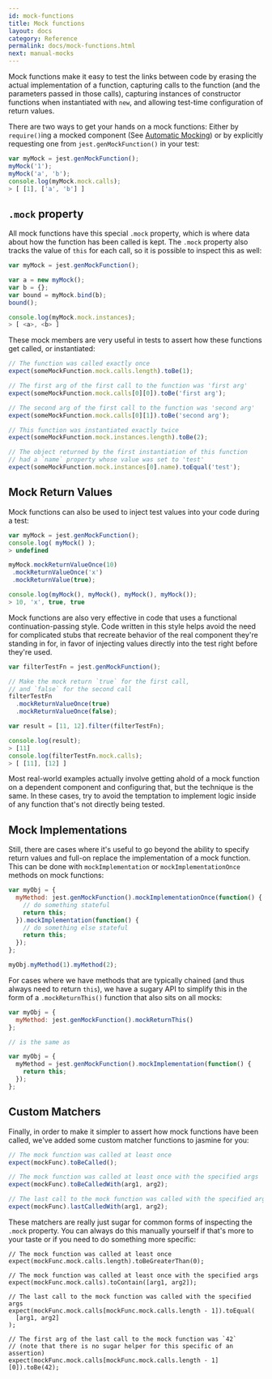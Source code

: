 ```yaml
---
id: mock-functions
title: Mock functions
layout: docs
category: Reference
permalink: docs/mock-functions.html
next: manual-mocks
---
```


Mock functions make it easy to test the links between code by erasing the actual
implementation of a function, capturing calls to the function (and the
parameters passed in those calls), capturing instances of constructor functions
when instantiated with `new`, and allowing test-time configuration of return
values.

There are two ways to get your hands on a mock functions: Either by
`require()`ing a mocked component (See [Automatic Mocking](/jest/docs/automatic-mocking.html))
or by explicitly requesting one from `jest.genMockFunction()` in your test:

```javascript
var myMock = jest.genMockFunction();
myMock('1');
myMock('a', 'b');
console.log(myMock.mock.calls);
> [ [1], ['a', 'b'] ]
```

## `.mock` property

All mock functions have this special `.mock` property, which is where data about
how the function has been called is kept. The `.mock` property also tracks the
value of `this` for each call, so it is possible to inspect this as well:

```javascript
var myMock = jest.genMockFunction();

var a = new myMock();
var b = {};
var bound = myMock.bind(b);
bound();

console.log(myMock.mock.instances);
> [ <a>, <b> ]
```

These mock members are very useful in tests to assert how these functions get
called, or instantiated:

```javascript
// The function was called exactly once
expect(someMockFunction.mock.calls.length).toBe(1);

// The first arg of the first call to the function was 'first arg'
expect(someMockFunction.mock.calls[0][0]).toBe('first arg');

// The second arg of the first call to the function was 'second arg'
expect(someMockFunction.mock.calls[0][1]).toBe('second arg');

// This function was instantiated exactly twice
expect(someMockFunction.mock.instances.length).toBe(2);

// The object returned by the first instantiation of this function
// had a `name` property whose value was set to 'test'
expect(someMockFunction.mock.instances[0].name).toEqual('test');
```

## Mock Return Values

Mock functions can also be used to inject test values into your code during a
test:

```javascript
var myMock = jest.genMockFunction();
console.log( myMock() );
> undefined

myMock.mockReturnValueOnce(10)
 .mockReturnValueOnce('x')
 .mockReturnValue(true);

console.log(myMock(), myMock(), myMock(), myMock());
> 10, 'x', true, true
```

Mock functions are also very effective in code that uses a functional
continuation-passing style. Code written in this style helps avoid the need for
complicated stubs that recreate behavior of the real component they're standing
in for, in favor of injecting values directly into the test right before they're
used.

```javascript
var filterTestFn = jest.genMockFunction();

// Make the mock return `true` for the first call,
// and `false` for the second call
filterTestFn
  .mockReturnValueOnce(true)
  .mockReturnValueOnce(false);

var result = [11, 12].filter(filterTestFn);

console.log(result);
> [11]
console.log(filterTestFn.mock.calls);
> [ [11], [12] ]
```

Most real-world examples actually involve getting ahold of a mock function on a
dependent component and configuring that, but the technique is the same. In
these cases, try to avoid the temptation to implement logic inside of any
function that's not directly being tested.

## Mock Implementations

Still, there are cases where it's useful to go beyond the ability to specify
return values and full-on replace the implementation of a mock function. This
can be done with `mockImplementation` or `mockImplementationOnce` methods
on mock functions:

```javascript
var myObj = {
  myMethod: jest.genMockFunction().mockImplementationOnce(function() {
    // do something stateful
    return this;
  }).mockImplementation(function() {
    // do something else stateful
    return this;
  });
};

myObj.myMethod(1).myMethod(2);
```

For cases where we have methods that are typically chained (and thus always need
to return `this`), we have a sugary API to simplify this in the form of a
`.mockReturnThis()` function that also sits on all mocks:

```javascript
var myObj = {
  myMethod: jest.genMockFunction().mockReturnThis()
};

// is the same as

var myObj = {
  myMethod = jest.genMockFunction().mockImplementation(function() {
    return this;
  });
};
```

## Custom Matchers

Finally, in order to make it simpler to assert how mock functions have been
called, we've added some custom matcher functions to jasmine for you:

```javascript
// The mock function was called at least once
expect(mockFunc).toBeCalled();

// The mock function was called at least once with the specified args
expect(mockFunc).toBeCalledWith(arg1, arg2);

// The last call to the mock function was called with the specified args
expect(mockFunc).lastCalledWith(arg1, arg2);
```

These matchers are really just sugar for common forms of inspecting the `.mock`
property. You can always do this manually yourself if that's more to your taste
or if you need to do something more specific:

```jasmine
// The mock function was called at least once
expect(mockFunc.mock.calls.length).toBeGreaterThan(0);

// The mock function was called at least once with the specified args
expect(mockFunc.mock.calls).toContain([arg1, arg2]);

// The last call to the mock function was called with the specified args
expect(mockFunc.mock.calls[mockFunc.mock.calls.length - 1]).toEqual(
  [arg1, arg2]
);

// The first arg of the last call to the mock function was `42`
// (note that there is no sugar helper for this specific of an assertion)
expect(mockFunc.mock.calls[mockFunc.mock.calls.length - 1][0]).toBe(42);
```
